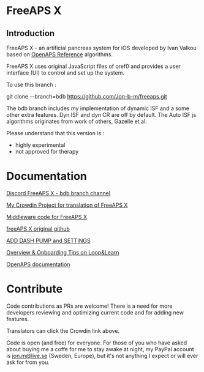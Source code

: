 # FreeAPS X

## Introduction 

FreeAPS X - an artificial pancreas system for iOS developed by Ivan Valkou based on [OpenAPS Reference](https://github.com/openaps/oref0) algorithms.

FreeAPS X uses original JavaScript files of oref0 and provides a user interface (UI) to control and set up the system. 


To use this branch : 

git clone --branch=bdb https://github.com/Jon-b-m/freeaps.git

The bdb branch includes my implementation of dynamic ISF and a some other extra features. Dyn ISF and dyn CR are off by default. 
The Auto ISF js algorithms originates from work of others, Gazelle et al. 

Please understand that this version is :
- highly experimental
- not approved for therapy


# Documentation

[Discord FreeAPS X - bdb branch channel](https://discord.com/channels/1020905149037813862/1021041588627062854)

[My Crowdin Project for translation of FreeAPS X](https://crowdin.com/project/freeaps-x)

[Middleware code for FreeAPS X](https://github.com/Jon-b-m/middleware)

[freeAPS X original github](https://github.com/ivalkou/freeaps)

[ADD DASH PUMP and SETTINGS](https://loopkit.github.io/loopdocs/loop-3/omnipod/)

[Overview & Onboarding Tips on Loop&Learn](https://www.loopandlearn.org/freeaps-x/)

[OpenAPS documentation](https://openaps.readthedocs.io/en/latest/)

# Contribute

Code contributions as PRs are welcome! There is a need for more developers reviewing and optimizing current code and for adding new features. 

Translators can click the Crowdin link above. 

Code is open (and free) for everyone. For those of you who have asked about buying me a coffe for me to stay awake at night, 
my PayPal account is jon.m@live.se (Sweden, Europe), but it's not anything I expect or will ever ask for from you. 
